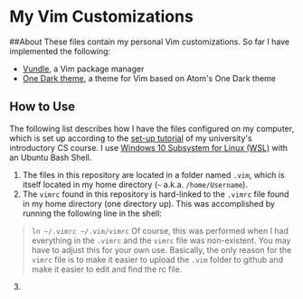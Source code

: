 My Vim Customizations
===

##About
These files contain my personal Vim customizations. So far I have implemented the following:

* [Vundle](https://github.com/VundleVim/Vundle.vim), a Vim package manager
* [One Dark theme](https://github.com/joshdick/onedark.vim), a theme for Vim based on Atom's One Dark theme

## How to Use
The following list describes how I have the files configured on my computer, which is set up according to 
the [set-up tutorial](https://eecs280staff.github.io/p1-stats/setup.html#command-line-tools) of my university's introductory CS course.
I use [Windows 10 Subsystem for Linux (WSL)](https://eecs280staff.github.io/p1-stats/setup_wsl.html) with an Ubuntu Bash Shell.

1. The files in this repository are located in a folder named `.vim`, which is itself located in my home directory (`~` a.k.a. `/home/Username`).
2. The `vimrc` found in this repository is hard-linked to the `.vimrc` file found in my home directory (one directory up). This was accomplished by
running the following line in the shell:
> `ln ~/.vimrc ~/.vim/vimrc`
Of course, this was performed when I had everything in the `.vimrc` and the `vimrc` file was non-existent. You may have to adjust this for your own use.
Basically, the only reason for the `vimrc` file is to make it easier to upload the `.vim` folder to github and make it easier to edit and find the rc file.

3. 

